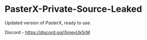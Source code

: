 
# PasterX-Private-Source-Leaked

Updated version of PasterX, ready to use.

Discord - https://discord.gg/j5mevUk5rM
                                                                    